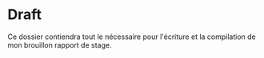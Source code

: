 # Draft
Ce dossier contiendra tout le nécessaire pour l'écriture et la compilation de mon brouillon rapport de stage.